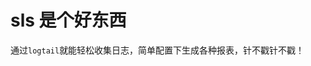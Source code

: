 # sls 是个好东西

通过`logtail`就能轻松收集日志，简单配置下生成各种报表，针不戳针不戳！


<ImgView title="sls 访问地图" url="https://z.wiki/autoupload/2022-10-21/31b0e037b2b245248995cf535e3ec4c3.image.png" />
